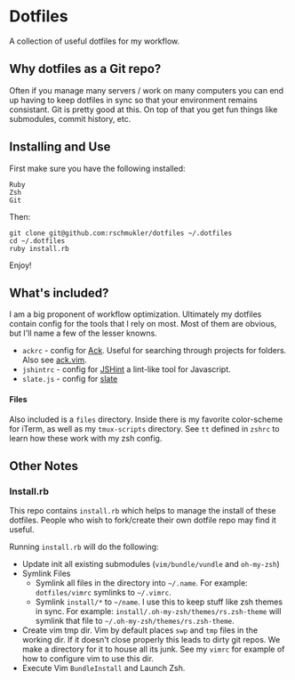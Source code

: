 # Dotfiles

A collection of useful dotfiles for my workflow.

## Why dotfiles as a Git repo?

Often if you manage many servers / work on many computers you can end up having
to keep dotfiles in sync so that your environment remains consistant. Git is
pretty good at this. On top of that you get fun things like submodules, commit
history, etc.

## Installing and Use

First make sure you have the following installed:

```
Ruby
Zsh
Git
```

Then:

```
git clone git@github.com:rschmukler/dotfiles ~/.dotfiles
cd ~/.dotfiles
ruby install.rb
```

Enjoy!

## What's included?

I am a big proponent of workflow optimization. Ultimately my dotfiles contain
config for the tools that I rely on most. Most of them are obvious, but I'll
name a few of the lesser knowns.

- `ackrc` - config for [Ack](https://github.com/petdance/ack2). Useful for searching through projects for folders.
  Also see [ack.vim](https://github.com/mileszs/ack.vim).
- `jshintrc` - config for [JSHint](https://github.com/jshint/jshint) a lint-like
  tool for Javascript.
- `slate.js` - config for [slate](https://github.com/jigish/slate)


#### Files

Also included is a `files` directory. Inside there is my favorite color-scheme
for iTerm, as well as my `tmux-scripts` directory. See `tt` defined in `zshrc` to learn how these work with my zsh config.

## Other Notes

### Install.rb

This repo contains `install.rb` which helps to manage the install of these
dotfiles. People who wish to fork/create their own dotfile repo may find it
useful.

Running `install.rb` will do the following:

- Update init all existing submodules (`vim/bundle/vundle` and `oh-my-zsh`)
- Symlink Files
  * Symlink all files in the directory into `~/.name`. For example:
    `dotfiles/vimrc` symlinks to `~/.vimrc`.
  * Symlink `install/*` to `~/name`. I use this to keep stuff like zsh themes in
    sync. For example: `install/.oh-my-zsh/themes/rs.zsh-theme` will symlink
    that file to `~/.oh-my-zsh/themes/rs.zsh-theme`.
- Create vim tmp dir. Vim by default places `swp` and `tmp` files in the working
  dir. If it doesn't close properly this leads to dirty git repos. We make a
  directory for it to house all its junk. See my `vimrc` for example of how to
  configure vim to use this dir.
- Execute Vim `BundleInstall` and Launch Zsh.
